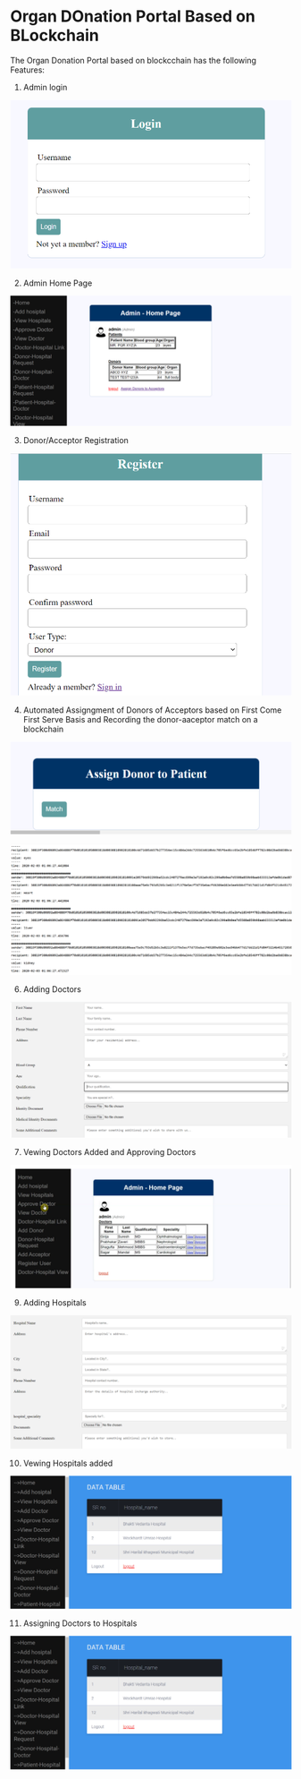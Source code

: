# Organ DOnation Portal Based on BLockchain 

The Organ Donation Portal based on blockcchain has the following Features:
1) Admin login 

![Admin Login](https://github.com/sneha-almeida/organ-donation-portal-blockchain/blob/main/ss-2.PNG)

2) Admin Home Page 

![Admin Login](https://github.com/sneha-almeida/organ-donation-portal-blockchain/blob/main/ss-7.PNG)


3) Donor/Acceptor Registration 

![Donor/Acceptor Registration ](https://github.com/sneha-almeida/organ-donation-portal-blockchain/blob/main/ss-3.PNG)


4) Automated Assigngment of Donors of Acceptors based on First Come First Serve Basis and Recording the donor-aaceptor match on a blockchain 


![Admin Login](https://github.com/sneha-almeida/organ-donation-portal-blockchain/blob/main/match-1.PNG)



![Admin Login](https://github.com/sneha-almeida/organ-donation-portal-blockchain/blob/main/ss-8.PNG)



6) Adding Doctors 

![Admin Login](https://github.com/sneha-almeida/organ-donation-portal-blockchain/blob/main/ss-10.PNG)


7) Vewing Doctors Added and Approving Doctors

![Admin Login](https://github.com/sneha-almeida/organ-donation-portal-blockchain/blob/main/hdoctor-approval.PNG)


9) Adding Hospitals 


![Admin Login](https://github.com/sneha-almeida/organ-donation-portal-blockchain/blob/main/add-hospital.PNG)


10) Vewing Hospitals added


![Admin Login](https://github.com/sneha-almeida/organ-donation-portal-blockchain/blob/main/view-hospitals.PNG)

11) Assigning Doctors to Hospitals 

![Admin Login](https://github.com/sneha-almeida/organ-donation-portal-blockchain/blob/main/view-hospitals.PNG)



